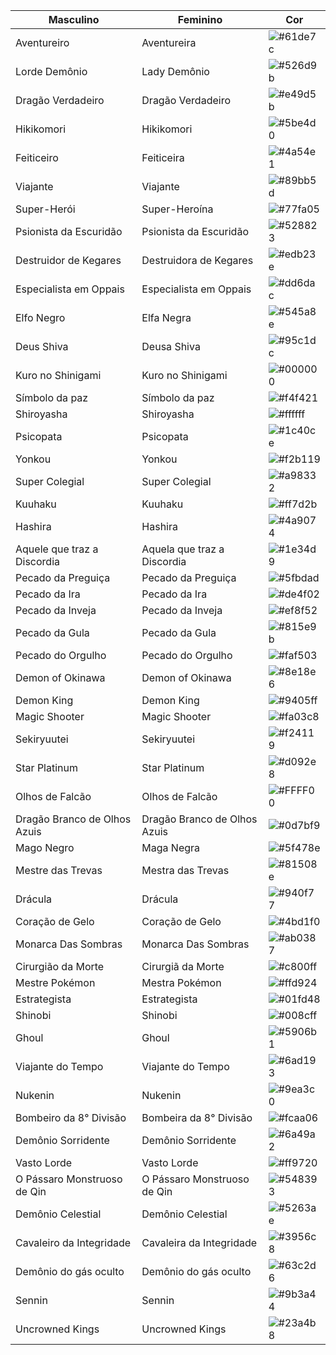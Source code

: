|         Masculino        |  Feminino   |       Cor         |
| ------------------- | ------------------- | ------------------- |
| Aventureiro | Aventureira | ![#61de7c ](https://placehold.it/15/61de7c/000000?text=+) |
| Lorde Demônio | Lady Demônio | ![#526d9b ](https://placehold.it/15/526d9b/000000?text=+) |
| Dragão Verdadeiro | Dragão Verdadeiro | ![#e49d5b ](https://placehold.it/15/e49d5b/000000?text=+) |
| Hikikomori | Hikikomori | ![#5be4d0 ](https://placehold.it/15/5be4d0/000000?text=+) |
| Feiticeiro | Feiticeira | ![#4a54e1 ](https://placehold.it/15/4a54e1/000000?text=+) |
| Viajante | Viajante | ![#89bb5d ](https://placehold.it/15/89bb5d/000000?text=+) |
| Super-Herói | Super-Heroína | ![#77fa05 ](https://placehold.it/15/77fa05/000000?text=+) |
| Psionista da Escuridão | Psionista da Escuridão | ![#528823 ](https://placehold.it/15/528823/000000?text=+) |
| Destruidor de Kegares | Destruidora de Kegares | ![#edb23e ](https://placehold.it/15/edb23e/000000?text=+) |
| Especialista em Oppais | Especialista em Oppais | ![#dd6dac ](https://placehold.it/15/dd6dac/000000?text=+) |
| Elfo Negro | Elfa Negra | ![#545a8e ](https://placehold.it/15/545a8e/000000?text=+) |
| Deus Shiva | Deusa Shiva | ![#95c1dc ](https://placehold.it/15/95c1dc/000000?text=+) |
| Kuro no Shinigami | Kuro no Shinigami | ![#000000 ](https://placehold.it/15/000000/000000?text=+) |
| Símbolo da paz | Símbolo da paz | ![#f4f421 ](https://placehold.it/15/f4f421/000000?text=+) |
| Shiroyasha | Shiroyasha | ![#ffffff ](https://placehold.it/15/ffffff/000000?text=+) |
| Psicopata | Psicopata | ![#1c40ce ](https://placehold.it/15/1c40ce/000000?text=+) |
| Yonkou | Yonkou | ![#f2b119 ](https://placehold.it/15/f2b119/000000?text=+) |
| Super Colegial | Super Colegial | ![#a98332 ](https://placehold.it/15/a98332/000000?text=+) |
| Kuuhaku | Kuuhaku | ![#ff7d2b ](https://placehold.it/15/ff7d2b/000000?text=+) |
| Hashira | Hashira | ![#4a9074 ](https://placehold.it/15/4a9074/000000?text=+) |
| Aquele que traz a Discordia | Aquela que traz a Discordia | ![#1e34d9 ](https://placehold.it/15/1e34d9/000000?text=+) |
| Pecado da Preguiça | Pecado da Preguiça | ![#5fbdad ](https://placehold.it/15/5fbdad/000000?text=+) |
| Pecado da Ira | Pecado da Ira | ![#de4f02 ](https://placehold.it/15/de4f02/000000?text=+) |
| Pecado da Inveja | Pecado da Inveja | ![#ef8f52 ](https://placehold.it/15/ef8f52/000000?text=+) |
| Pecado da Gula | Pecado da Gula | ![#815e9b ](https://placehold.it/15/815e9b/000000?text=+) |
| Pecado do Orgulho | Pecado do Orgulho | ![#faf503 ](https://placehold.it/15/faf503/000000?text=+) |
| Demon of Okinawa | Demon of Okinawa | ![#8e18e6 ](https://placehold.it/15/8e18e6/000000?text=+) |
| Demon King | Demon King | ![#9405ff ](https://placehold.it/15/9405ff/000000?text=+) |
| Magic Shooter | Magic Shooter | ![#fa03c8 ](https://placehold.it/15/fa03c8/000000?text=+) |
| Sekiryuutei | Sekiryuutei | ![#f24119 ](https://placehold.it/15/f24119/000000?text=+) |
| Star Platinum | Star Platinum | ![#d092e8 ](https://placehold.it/15/d092e8/000000?text=+) |
| Olhos de Falcão | Olhos de Falcão | ![#FFFF00](https://placehold.it/15/FFFF00/000000?text=+) |
| Dragão Branco de Olhos Azuis | Dragão Branco de Olhos Azuis | ![#0d7bf9 ](https://placehold.it/15/0d7bf9/000000?text=+) |
| Mago Negro | Maga Negra | ![#5f478e ](https://placehold.it/15/5f478e/000000?text=+) |
| Mestre das Trevas | Mestra das Trevas | ![#81508e ](https://placehold.it/15/81508e/000000?text=+) |
| Drácula | Drácula | ![#940f77 ](https://placehold.it/15/940f77/000000?text=+) |
| Coração de Gelo | Coração de Gelo | ![#4bd1f0 ](https://placehold.it/15/4bd1f0/000000?text=+) |
| Monarca Das Sombras | Monarca Das Sombras | ![#ab0387 ](https://placehold.it/15/ab0387/000000?text=+) |
| Cirurgião da Morte | Cirurgiã da Morte | ![#c800ff ](https://placehold.it/15/c800ff/000000?text=+) |
| Mestre Pokémon | Mestra Pokémon | ![#ffd924 ](https://placehold.it/15/ffd924/000000?text=+) |
| Estrategista | Estrategista | ![#01fd48 ](https://placehold.it/15/01fd48/000000?text=+) |
| Shinobi | Shinobi | ![#008cff ](https://placehold.it/15/008cff/000000?text=+) |
| Ghoul | Ghoul | ![#5906b1 ](https://placehold.it/15/5906b1/000000?text=+) |
| Viajante do Tempo | Viajante do Tempo | ![#6ad193 ](https://placehold.it/15/6ad193/000000?text=+) |
| Nukenin | Nukenin | ![#9ea3c0 ](https://placehold.it/15/9ea3c0/000000?text=+) |
| Bombeiro da 8° Divisão | Bombeira da 8° Divisão | ![#fcaa06 ](https://placehold.it/15/fcaa06/000000?text=+) |
| Demônio Sorridente | Demônio Sorridente | ![#6a49a2 ](https://placehold.it/15/6a49a2/000000?text=+) |
| Vasto Lorde | Vasto Lorde | ![#ff9720 ](https://placehold.it/15/ff9720/000000?text=+) |
| O Pássaro Monstruoso de Qin | O Pássaro Monstruoso de Qin | ![#548393 ](https://placehold.it/15/548393/000000?text=+) |
| Demônio Celestial | Demônio Celestial | ![#5263ae ](https://placehold.it/15/5263ae/000000?text=+) |
| Cavaleiro da Integridade | Cavaleira da Integridade | ![#3956c8 ](https://placehold.it/15/3956c8/000000?text=+) |
| Demônio do gás oculto | Demônio do gás oculto | ![#63c2d6 ](https://placehold.it/15/63c2d6/000000?text=+) |
| Sennin | Sennin | ![#9b3a44 ](https://placehold.it/15/9b3a44/000000?text=+) |
| Uncrowned Kings | Uncrowned Kings | ![#23a4b8](https://placehold.it/15/23a4b8/000000?text=+) |

